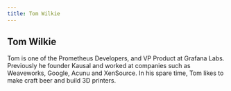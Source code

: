 ```yaml
---
title: Tom Wilkie
---
```


## Tom Wilkie

Tom is one of the Prometheus Developers, and VP Product at Grafana Labs. Previously he founder Kausal and worked at companies such as Weaveworks, Google, Acunu and XenSource. In his spare time, Tom likes to make craft beer and build 3D printers.
